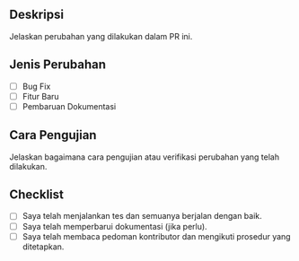 ## Deskripsi
Jelaskan perubahan yang dilakukan dalam PR ini.

## Jenis Perubahan
- [ ] Bug Fix
- [ ] Fitur Baru
- [ ] Pembaruan Dokumentasi

## Cara Pengujian
Jelaskan bagaimana cara pengujian atau verifikasi perubahan yang telah dilakukan.

## Checklist
- [ ] Saya telah menjalankan tes dan semuanya berjalan dengan baik.
- [ ] Saya telah memperbarui dokumentasi (jika perlu).
- [ ] Saya telah membaca pedoman kontributor dan mengikuti prosedur yang ditetapkan.

